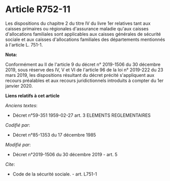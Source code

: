 # Article R752-11

Les dispositions du chapitre 2 du titre IV du livre 1er relatives tant aux caisses primaires ou régionales d'assurance
maladie qu'aux caisses d'allocations familiales sont applicables aux caisses générales de sécurité sociale et aux caisses
d'allocations familiales des départements mentionnés à l'article L. 751-1.

**Nota:**

Conformément au II de l'article 9 du décret n° 2019-1506 du 30 décembre 2019, sous réserve des IV, V et VI de l'article 96 de
la loi n° 2019-222 du 23 mars 2019, les dispositions résultant du décret précité s'appliquent aux recours préalables et aux
recours juridictionnels introduits à compter du 1er janvier 2020.

**Liens relatifs à cet article**

_Anciens textes_:

  - Décret n°59-351 1959-02-27 art. 3 ELEMENTS REGLEMENTAIRES

_Codifié par_:

  - Décret n°85-1353 du 17 décembre 1985

_Modifié par_:

  - Décret n°2019-1506 du 30 décembre 2019 - art. 5

_Cite_:

  - Code de la sécurité sociale. - art. L751-1
